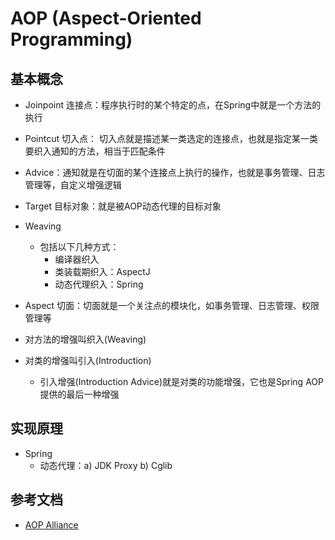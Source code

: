 # AOP (Aspect-Oriented Programming)

## 基本概念

- Joinpoint 连接点：程序执行时的某个特定的点，在Spring中就是一个方法的执行
- Pointcut 切入点： 切入点就是描述某一类选定的连接点，也就是指定某一类要织入通知的方法，相当于匹配条件
- Advice：通知就是在切面的某个连接点上执行的操作，也就是事务管理、日志管理等，自定义增强逻辑
- Target 目标对象：就是被AOP动态代理的目标对象
- Weaving
    - 包括以下几种方式：
        - 编译器织入
        - 类装载期织入：AspectJ
        - 动态代理织入：Spring
- Aspect 切面：切面就是一个关注点的模块化，如事务管理、日志管理、权限管理等

- 对方法的增强叫织入(Weaving)
- 对类的增强叫引入(Introduction)
    - 引入增强(Introduction Advice)就是对类的功能增强，它也是Spring AOP提供的最后一种增强

## 实现原理

- Spring
    - 动态代理：a) JDK Proxy b) Cglib

## 参考文档

- [AOP Alliance](http://aopalliance.sourceforge.net/)
